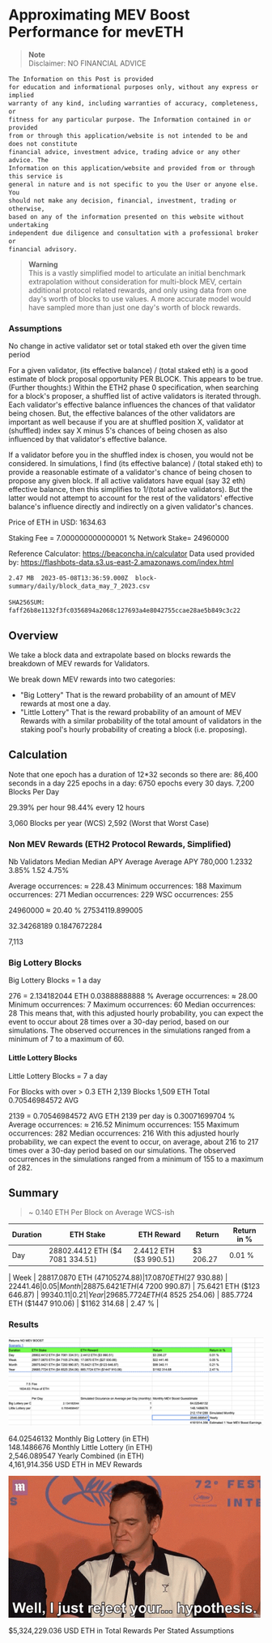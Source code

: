# Approximating MEV Boost Performance for mevETH


>**Note**    
> Disclaimer: NO FINANCIAL ADVICE 

    The Information on this Post is provided
    for education and informational purposes only, without any express or implied
    warranty of any kind, including warranties of accuracy, completeness, or
    fitness for any particular purpose. The Information contained in or provided
    from or through this application/website is not intended to be and does not constitute
    financial advice, investment advice, trading advice or any other advice. The
    Information on this application/website and provided from or through this service is
    general in nature and is not specific to you the User or anyone else. You
    should not make any decision, financial, investment, trading or otherwise,
    based on any of the information presented on this website without undertaking
    independent due diligence and consultation with a professional broker or
    financial advisory.


>**Warning**     
> This is a vastly simplified model to articulate an initial benchmark extrapolation without consideration for multi-block MEV, certain additional protocol related rewards, and only using data
from one day's worth of blocks to use values. A more accurate model would have sampled more than just one day's worth of block rewards.

### Assumptions 

No change in active validator set or total staked eth over the given time period

For a given validator, (its effective balance) / (total staked eth) is a good estimate of block proposal opportunity PER BLOCK. This appears to be true. (Further thoughts:) Within the ETH2 phase 0 specification, when searching for a block's proposer, a shuffled list of active validators is iterated through. Each validator's effective balance influences the chances of that validator being chosen. But, the effective balances of the other validators are important as well because if you are at shuffled position X, validator at (shuffled) index say X minus 5's chances of being chosen as also influenced by that validator's effective balance.

 If a validator before you in the shuffled index is chosen, you would not be considered. In simulations, I find (its effective balance) / (total staked eth) to provide a reasonable estimate of a validator's chance of being chosen to propose any given block. If all active validators have equal (say 32 eth) effective balance, then this simplifies to 1/(total active validators). But the latter would not attempt to account for the rest of the validators' effective balance's influence directly and indirectly on a given validator's chances.

Price of ETH in USD: 1634.63

Staking Fee = 7.000000000000001 %
Network Stake= 24960000

Reference Calculator: https://beaconcha.in/calculator
Data used provided by: https://flashbots-data.s3.us-east-2.amazonaws.com/index.html

    2.47 MB  2023-05-08T13:36:59.000Z  block-summary/daily/block_data_may_7_2023.csv     

    SHA256SUM: faff26b8e1132f3fc0356894a2068c127693a4e8042755ccae28ae5b849c3c22

## Overview

We take a block data and extrapolate based on  blocks rewards the breakdown of MEV rewards for Validators.

We break down MEV rewards into  two categories: 

- "Big Lottery" That is the reward probability of an amount of MEV rewards at most one a day.
- "Little Lottery" That is the reward probability of an amount of MEV Rewards with a similar probability of the total amount of validators in the staking pool's hourly probability of creating a block (i.e. proposing).


## Calculation

Note that one epoch has a duration of 12*32 seconds so there are:
86,400 seconds in a day 
225 epochs in a day:
6750 epochs every 30 days.
7,200 Blocks Per Day 


29.39% per hour
98.44% every 12 hours

3,060 Blocks per year (WCS)
2,592 (Worst that Worst Case)

### Non MEV Rewards (ETH2 Protocol Rewards, Simplified)
Nb Validators Median	Median   APY Average	Average APY
780,000	      1.2332	 3.85%	 1.52	        4.75%

Average occurrences: ≈ 228.43
Minimum occurrences: 188
Maximum occurrences: 271
Median occurrences: 229
WSC occurrences: 255

24960000 ≈ 20.40 %
27534119.899005


32.34268189
0.1847672284

7,113

### Big Lottery Blocks
Big Lottery Blocks = 1 a day

276 = 2.134182044 ETH
0.03888888888 %
Average occurrences: ≈ 28.00
Minimum occurrences: 7
Maximum occurrences: 60
Median occurrences: 28
This means that, with this adjusted hourly probability, you can expect the event to occur about 28 times over a 30-day period, based on our simulations. The observed occurrences in the simulations ranged from a minimum of 7 to a maximum of 60.


#### Little Lottery Blocks

Little Lottery Blocks = 7 a day

For Blocks with over > 0.3 ETH 
2,139 Blocks
1,509 ETH Total
0.70546984572 AVG

2139 = 0.70546984572 AVG ETH
2139 per day is 0.30071699704 %
Average occurrences: ≈ 216.52
Minimum occurrences: 155
Maximum occurrences: 282
Median occurrences: 216
With this adjusted hourly probability, we can expect the event to occur, on average, about 216 to 217 times over a 30-day period based on our simulations. The observed occurrences in the simulations ranged from a minimum of 155 to a maximum of 282.


## Summary

> ~ 0.140 ETH Per Block on Average WCS-ish


| Duration | ETH Stake                       | ETH Reward                  | Return       | Return in % |
|----------|---------------------------------|-----------------------------|--------------|-------------|
| Day      | 28802.4412 ETH ($4 7081 334.51) | 2.4412 ETH ($3 990.51)      | $3 206.27    | 0.01 %      |


| Week     | 28817.0870 ETH ($4 7105 274.88) | 17.0870 ETH ($27 930.88)    | $22 441.46   | 0.05 %      |
| Month    | 28875.6421 ETH ($4 7200 990.87) | 75.6421 ETH ($123 646.87)   | $99 340.11   | 0.21 %      |
| Year     | 29685.7724 ETH ($4 8525 254.06) | 885.7724 ETH ($1447 910.06) | $1162 314.68 | 2.47 %      |

### Results

![](./assets/results.png)

64.02546132 Monthly Big Lottery (in ETH)     
148.1486676 Monthly Little Lottery (in ETH)     
2,546.089547 Yearly Combined (in ETH)     
4,161,914.356 USD ETH in MEV Rewards     


![](./assets/tarantino-reject.gif)


$5,324,229.036 USD ETH in Total Rewards Per Stated Assumptions     

